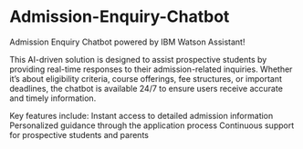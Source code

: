 # Admission-Enquiry-Chatbot
Admission Enquiry Chatbot powered by IBM Watson Assistant! 

This AI-driven solution is designed to assist prospective students by providing real-time responses to their admission-related inquiries. Whether it’s about eligibility criteria, course offerings, fee structures, or important deadlines, the chatbot is available 24/7 to ensure users receive accurate and timely information.

Key features include:                                                                                                                                                 Instant access to detailed admission information
Personalized guidance through the application process
Continuous support for prospective students and parents

